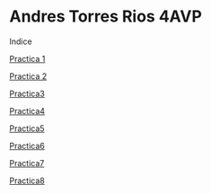 # Andres Torres Rios 4AVP
Indice

<a href="https://andrestr.github.io/WEB/practica.html.html#">Practica 1</a>

<a href="https://andrestr.github.io/WEB/practica 22.html#">Practica 2</a>

<a href="https://andrestr.github.io/WEB/Practica33.html#">Practica3</a>

<a href="https://andrestr.github.io/WEB/Practica44.html#">Practica4</a>

<a href="https://andrestr.github.io/Practica555.html">Practica5</a>

<a href="https://andrestr.github.io/WEB/Practica66.html#">Practica6</a>

<a href="https://andrestr.github.io/WEB/Practica77.html#">Practica7</a>

<a href="https://andrestr.github.io/WEB/Practica88.html#">Practica8</a>
